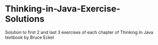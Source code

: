 # Thinking-in-Java-Exercise-Solutions
 Solution to first 2 and last 3 exercises of each chapter of Thinking In Java textbook by Bruce Eckel
